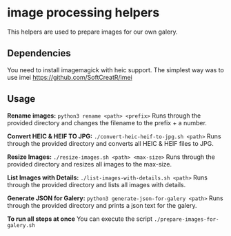 # image processing helpers
This helpers are used to prepare images for our own galery.

## Dependencies
You need to install imagemagick with heic support.
The simplest way was to use imei https://github.com/SoftCreatR/imei 

## Usage
**Rename images:** `python3 rename <path> <prefix>`
Runs through the provided directory and changes the filename to the prefix + a number.

**Convert HEIC & HEIF TO JPG:** `./convert-heic-heif-to-jpg.sh <path>`
Runs through the provided directory and converts all HEIC & HEIF files to JPG.

**Resize Images:** `./resize-images.sh <path> <max-size>`
Runs through the provided directory and resizes all images to the max-size.

**List Images with Details:** `./list-images-with-details.sh <path>`
Runs through the provided directory and lists all images with details.

**Generate JSON for Galery:** `python3 generate-json-for-galery <path>`
Runs through the provided directory and prints a json text for the galery.

**To run all steps at once**
You can execute the script `./prepare-images-for-galery.sh`


